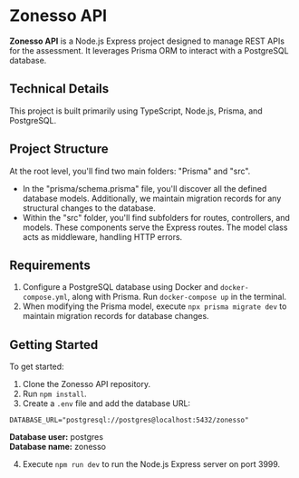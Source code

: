 # Zonesso API

**Zonesso API** is a Node.js Express project designed to manage REST APIs for the assessment. It leverages Prisma ORM to interact with a PostgreSQL database.

## Technical Details

This project is built primarily using TypeScript, Node.js, Prisma, and PostgreSQL.

## Project Structure

At the root level, you'll find two main folders: "Prisma" and "src". 
- In the "prisma/schema.prisma" file, you'll discover all the defined database models. Additionally, we maintain migration records for any structural changes to the database.
- Within the "src" folder, you'll find subfolders for routes, controllers, and models. These components serve the Express routes. The model class acts as middleware, handling HTTP errors.

## Requirements

1. Configure a PostgreSQL database using Docker and `docker-compose.yml`, along with Prisma. Run `docker-compose up` in the terminal.
2. When modifying the Prisma model, execute `npx prisma migrate dev` to maintain migration records for database changes.

## Getting Started

To get started:

1. Clone the Zonesso API repository.
2. Run `npm install`.
3. Create a `.env` file and add the database URL:

```
DATABASE_URL="postgresql://postgres@localhost:5432/zonesso"
```

**Database user:** postgres  
**Database name:** zonesso

4. Execute `npm run dev` to run the Node.js Express server on port 3999.
